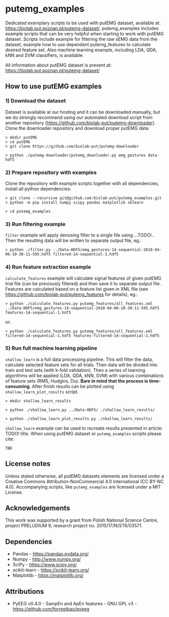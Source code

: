 # putemg_examples

Dedicated exemplary scripts to be used with putEMG dataset, available at: https://biolab.put.poznan.pl/putemg-dataset/.
putemg_examples includes example scripts that can be very helpful when starting to work with putEMG dataset.
Scripts include example for filtering the raw sEMG data from the dataset, example how to use dependent putemg_features 
to calculate desired feature set. Also machine learning example, including LDA, QDA, kNN and SVM classifiers, is available.

All information about putEMG dataset is present at: https://biolab.put.poznan.pl/putemg-dataset/

## How to use putEMG examples

### 1) Download the dataset

Dataset is available at our hosting and it can be downloaded manually, but we do strongly recommend using our automated 
download script from another repository (https://github.com/biolab-put/putemg-downloader). Clone the downloader 
repository and download proper putEMG data:

```shell
> mkdir putEMG
> cd putEMG
> git clone https://github.com/biolab-put/putemg-downloader

> python ./putemg-downloader/putemg_downloader.py emg_gestures data-hdf5
```

### 2) Prepare repository with examples

Clone the repository with example scripts together with all dependencies, install all python dependencies:

```shell
> git clone --recursive git@github.com:biolab-put/putemg_examples.git
> python -m pip install numpy scipy pandas matplotlib sklearn

> cd putemg_examples
```

### 3) Run filtering example

`filter` example will apply denosing filter to a single file using ...TODO!.. 
Then the resulting data will be written to separate output file, eg.:

```shell
> python ./filter.py ../Data-HDF5/emg_gestures-14-sequential-2018-04-06-10-30-11-595.hdf5 filtered-14-sequential-1.hdf5
```

### 4) Run feature extraction example

`calculate_features` example will calculate signal features of given putEMG trial file (can be previously filtered) 
and then save it to separate output file. Features are calculated based on a feature list given in XML file 
(see https://github.com/biolab-put/putemg_features for details), eg.:

```shell
> python ./calculate_features.py putemg_features/all_features.xml ../Data-HDF5/emg_gestures-14-sequential-2018-04-06-10-30-11-595.hdf5 features-14-sequential-1.hdf5
```

or:

```shell
> python ./calculate_features.py putemg_features/all_features.xml filtered-14-sequential-1.hdf5 features-filtered-14-sequential-1.hdf5
```

### 5) Run full machine learning pipeline

`shallow_learn` is a full data processing pipeline. This will filter the data, calculate selected feature sets for all 
trials. Then data will be divided into train and test sets (with k-fold validation). Then a series of learning algorithms
will be applied (LDA, QDA, kNN, SVM) with various combinations of feature sets (RMS, Hudgins, Du). 
**Bare in mind that the process is time-consuming**. After finish results can be plotted using `shallow_learn_plot_results` 
script.

```shell
> mkdir shallow_learn_results

> python ./shallow_learn.py ../Data-HDF5/ ./shallow_learn_results/

> python ./shallow_learn_plot_results.py ./shallow_learn_results/
```

`shallow_learn` example can be used to recreate results presented in article: TODO! title. When using putEMG dataset or
`putemg_examples` scripts please cite: 

```text
TBD
```

## License notes

Unless stated otherwise, all putEMG datasets elements are licensed under a Creative Commons Attribution-NonCommercial 
4.0 International (CC BY-NC 4.0). Accompanying scripts, like `putemg_examples` are licensed under a MIT License.

## Acknowledgements

This work was supported by a grant from Polish National Science Centre, project PRELUDIUM 9, research project 
no. 2015/17/N/ST6/03571.

## Dependencies
* Pandas - https://pandas.pydata.org/
* Numpy - http://www.numpy.org/
* SciPy - https://www.scipy.org/
* scikit-learn - https://scikit-learn.org/
* Matplotlib - https://matplotlib.org/

## Attributions
* PyEEG v0.4.0 - SampEn and ApEn features - GNU GPL v3 - https://github.com/forrestbao/pyeeg
